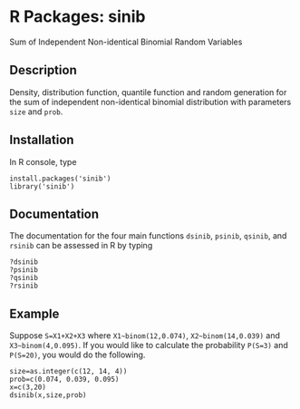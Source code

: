 # R Packages: sinib
Sum of Independent Non-identical Binomial Random Variables

## Description
Density, distribution function, quantile function and random generation for the sum of independent non-identical	binomial distribution with parameters `size` and `prob`.
 
## Installation
In R console, type 
```
install.packages('sinib')
library('sinib')
```

## Documentation
The documentation for the four main functions `dsinib`, `psinib`, `qsinib`, and `rsinib` can be assessed in R by typing
```
?dsinib
?psinib
?qsinib
?rsinib
```

## Example
Suppose `S=X1+X2+X3` where `X1~binom(12,0.074)`, `X2~binom(14,0.039)` and `X3~binom(4,0.095)`. If you would like to calculate the probability `P(S=3)` and `P(S=20)`, you would do the following.

```
size=as.integer(c(12, 14, 4))
prob=c(0.074, 0.039, 0.095)
x=c(3,20)
dsinib(x,size,prob)

```